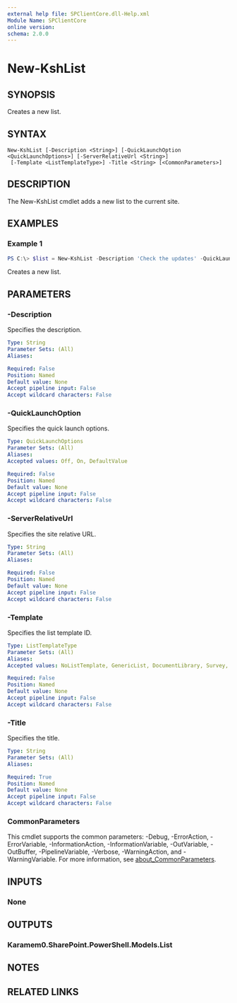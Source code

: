 ```yaml
---
external help file: SPClientCore.dll-Help.xml
Module Name: SPClientCore
online version:
schema: 2.0.0
---
```


# New-KshList

## SYNOPSIS
Creates a new list.

## SYNTAX

```
New-KshList [-Description <String>] [-QuickLaunchOption <QuickLaunchOptions>] [-ServerRelativeUrl <String>]
 [-Template <ListTemplateType>] -Title <String> [<CommonParameters>]
```

## DESCRIPTION
The New-KshList cmdlet adds a new list to the current site.

## EXAMPLES

### Example 1
```powershell
PS C:\> $list = New-KshList -Description 'Check the updates' -QuickLaunchOption $true -ServerRelativeUrl 'Lists/Announcements' -TemplateType '' -Title 'Announcements'
```

Creates a new list.

## PARAMETERS

### -Description
Specifies the description.

```yaml
Type: String
Parameter Sets: (All)
Aliases:

Required: False
Position: Named
Default value: None
Accept pipeline input: False
Accept wildcard characters: False
```

### -QuickLaunchOption
Specifies the quick launch options.

```yaml
Type: QuickLaunchOptions
Parameter Sets: (All)
Aliases:
Accepted values: Off, On, DefaultValue

Required: False
Position: Named
Default value: None
Accept pipeline input: False
Accept wildcard characters: False
```

### -ServerRelativeUrl
Specifies the site relative URL.

```yaml
Type: String
Parameter Sets: (All)
Aliases:

Required: False
Position: Named
Default value: None
Accept pipeline input: False
Accept wildcard characters: False
```

### -Template
Specifies the list template ID.

```yaml
Type: ListTemplateType
Parameter Sets: (All)
Aliases:
Accepted values: NoListTemplate, GenericList, DocumentLibrary, Survey, Links, Announcements, Contacts, Events, Tasks, DiscussionBoard, PictureLibrary, DataSources, XmlForm, NoCodeWorkflows, WorkflowProcess, WebPageLibrary, CustomGrid, WorkflowHistory, GanttTasks, IssuesTracking, InvalidType

Required: False
Position: Named
Default value: None
Accept pipeline input: False
Accept wildcard characters: False
```

### -Title
Specifies the title.

```yaml
Type: String
Parameter Sets: (All)
Aliases:

Required: True
Position: Named
Default value: None
Accept pipeline input: False
Accept wildcard characters: False
```

### CommonParameters
This cmdlet supports the common parameters: -Debug, -ErrorAction, -ErrorVariable, -InformationAction, -InformationVariable, -OutVariable, -OutBuffer, -PipelineVariable, -Verbose, -WarningAction, and -WarningVariable. For more information, see [about_CommonParameters](http://go.microsoft.com/fwlink/?LinkID=113216).

## INPUTS

### None

## OUTPUTS

### Karamem0.SharePoint.PowerShell.Models.List

## NOTES

## RELATED LINKS

